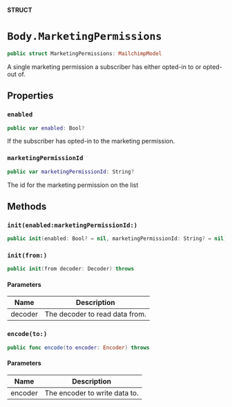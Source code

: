 **STRUCT**

# `Body.MarketingPermissions`

```swift
public struct MarketingPermissions: MailchimpModel
```

A single marketing permission a subscriber has either opted-in to or opted-out of.

## Properties
### `enabled`

```swift
public var enabled: Bool?
```

If the subscriber has opted-in to the marketing permission.

### `marketingPermissionId`

```swift
public var marketingPermissionId: String?
```

The id for the marketing permission on the list

## Methods
### `init(enabled:marketingPermissionId:)`

```swift
public init(enabled: Bool? = nil, marketingPermissionId: String? = nil)
```

### `init(from:)`

```swift
public init(from decoder: Decoder) throws
```

#### Parameters

| Name | Description |
| ---- | ----------- |
| decoder | The decoder to read data from. |

### `encode(to:)`

```swift
public func encode(to encoder: Encoder) throws
```

#### Parameters

| Name | Description |
| ---- | ----------- |
| encoder | The encoder to write data to. |